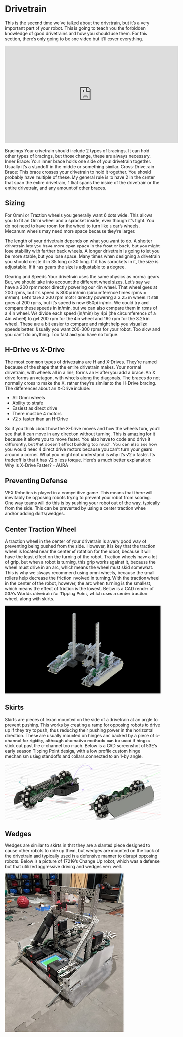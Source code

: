 # Drivetrain

This is the second time we’ve talked about the drivetrain, but it’s a very important part of your robot. This is going to teach you the forbidden knowledge of good drivetrains and how you should use them. For this section, there’s only going to be one video but it’ll cover everything.

<iframe width="560" height="315" src="https://www.youtube.com/embed/8jxQENu5O8E" title="Robotics Introduction - Building Techniques - Drivetrains" frameborder="0" allow="accelerometer; autoplay; clipboard-write; encrypted-media; gyroscope; picture-in-picture; web-share" allowfullscreen></iframe>

Bracings
Your drivetrain should include 2 types of bracings. It can hold other types of bracings, but those change, these are always necessary.
Inner Brace:
Your inner brace holds one side of your drivetrain together. Usually it’s a standoff in the middle or something similar.
Cross-Drivetrain Brace:
This brace crosses your drivetrain to hold it together. You should probably have multiple of these. My general rule is to have 2 in the center that span the entire drivetrain, 1 that spans the inside of the drivetrain or the entire drivetrain, and any amount of other braces.

## Sizing

For Omni or Traction wheels you generally want 6 dots wide. This allows you to fit an Omni wheel and a sprocket inside, even though it’s tight. You do not need to have room for the wheel to turn like a car’s wheels. Mecanum wheels may need more space because they’re larger.

The length of your drivetrain depends on what you want to do. A shorter drivetrain lets you have more open space in the front or back, but you might lose stability with farther back wheels. A longer drivetrain is going to let you be more stable, but you lose space. Many times when designing a drivetrain you should create it in 35 long or 30 long. If it has sprockets in it, the size is adjustable. If it has gears the size is adjustable to a degree.

Gearing and Speeds
Your drivetrain uses the same physics as normal gears. But, we should take into account the different wheel sizes.
Let’s say we have a 200 rpm motor directly powering our 4in wheel. That wheel goes at 200 rpms, but it’s speed is 800pi in/min (circumference times rpms = in/min). Let’s take a 200 rpm motor directly powering a 3.25 in wheel. It still goes at 200 rpms, but it’s speed is now 650pi in/min.
We could try and compare these speeds in in/min, but we can also compare them in rpms of a 4in wheel. We divide each speed (in/min) by 4pi (the circumference of a 4in wheel) to get 200 rpm for the 4in wheel and 160 rpm for the 3.25 in wheel. These are a bit easier to compare and might help you visualize speeds better.
Usually you want 200-300 rpms for your robot. Too slow and you can’t do anything. Too fast and you have no torque.

## H-Drive vs X-Drive

The most common types of drivetrains are H and X-Drives. They’re named because of the shape that the entire drivetrain makes. Your normal drivetrain, with wheels all in a line, forms an H after you add a brace. An X drive forms an octagon, with wheels along the diagonals. The braces do not normally cross to make the X, rather they’re similar to the H-Drive bracing.
The differences about an X-Drive include:

-   All Omni wheels
-   Ability to strafe
-   Easiest as direct drive
-   There must be 4 motors
-   √2 x faster than an H-Drive

So if you think about how the X-Drive moves and how the wheels turn, you’ll see that it can move in any direction without turning. This is amazing for it because it allows you to move faster. You also have to code and drive it differently, but that doesn’t affect building too much. You can also see how you would need 4 direct drive motors because you can’t turn your gears around a corner.
What you might not understand is why it’s √2 x faster. Its tradeoff is that it has √2 x less torque. Here’s a much better explanation: Why is X-Drive Faster? - AURA

## Preventing Defense

VEX Robotics is played in a competitive game. This means that there will inevitably be opposing robots trying to prevent your robot from scoring. One way teams will do this is by pushing your robot out of the way, typically from the side. This can be prevented by using a center traction wheel and/or adding skirts/wedges.

## Center Traction Wheel

A traction wheel in the center of your drivetrain is a very good way of preventing being pushed from the side. However, it is key that the traction wheel is located near the center of rotation for the robot, because it will have the least effect on the turning of the robot. Traction wheels have a lot of grip, but when a robot is turning, this grip works against it, because the wheel must drive in an arc, which means the wheel must skid somewhat. This is why we always recommend using omni wheels, because the small rollers help decrease the friction involved in turning. With the traction wheel in the center of the robot, however, the arc when turning is the smallest, which means the effect of friction is the lowest. Below is a CAD render of 53A’s Worlds drivetrain for Tipping Point, which uses a center traction wheel, along with skirts.

<!--TODO: crop this-->

![Body frame](../assets/center-traction.png)

## Skirts

Skirts are pieces of lexan mounted on the side of a drivetrain at an angle to prevent pushing. This works by creating a ramp for opposing robots to drive up if they try to push, thus reducing their pushing power in the horizontal direction. These are usually mounted on hinges and backed by a piece of c-channel for rigidity, although alternative methods can be used if hinges stick out past the c-channel too much. Below is a CAD screenshot of 53E’s early season Tipping Point design, with a low profile custom hinge mechanism using standoffs and collars.connected to an 1-by angle.

![Body frame](../assets/skirts.png)

## Wedges

Wedges are similar to skirts in that they are a slanted piece designed to cause other robots to ride up them, but wedges are mounted on the back of the drivetrain and typically used in a defensive manner to disrupt opposing robots. Below is a picture of 1721G’s Change Up robot, which was a defense bot that utilized aggressive driving and wedges very well.

![Body frame](../assets/wedges.png)
